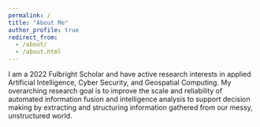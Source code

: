 ```yaml
---
permalink: /
title: "About Me"
author_profile: true
redirect_from: 
  - /about/
  - /about.html
---
```


I am a 2022 Fulbright Scholar and have active research interests in applied Artificial Intelligence, Cyber Security, and Geospatial Computing. My overarching research goal is to improve the scale and reliability of automated information fusion and intelligence analysis to support decision making by extracting and structuring information gathered from our messy, unstructured world.